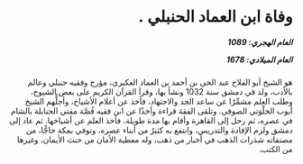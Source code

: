 <h1 dir="rtl">وفاة ابن العماد الحنبلي .</h1>

<h5 dir="rtl">العام الهجري:  1089

العام الميلادي: 1678

</h5>

<p dir="rtl">هو الشيخ أبو الفلاح عبد الحي بن أحمد بن العماد العكبري، مؤرخ وفقيه حنبلي وعالم بالأدب، ولد في دمشق سنة 1032 ونشأ بها، وقرأ القرآن الكريم على بعض الشيوخ، وطلب العلم مشمِّرًا عن ساعد الجد والاجتهاد، فأخذ عن أعلام الأشياخ، وأجلُّهم الشيخ أيوب الخلْوَتي الصوفي. وتلقى الفقهَ قراءة وأخذًا عن ابن فقيه فُصَّة مفتي الحنابلة بالشام في عصره، ثم رحل إلى القاهرة وأقام بها مدة طويلة، فأخذ العلم عن أشياخها. ثم عاد إلى دمشق ولزم الإفادة والتدريس، وانتفع به كثيرٌ من أبناء عصره، وتوفي بمكة حاجًّا، من مصنفاته شذرات الذهب في أخبار من ذهب، وله معطية الأمان من حنث الأيمان، وغيرها من الكتب.</p></br>
